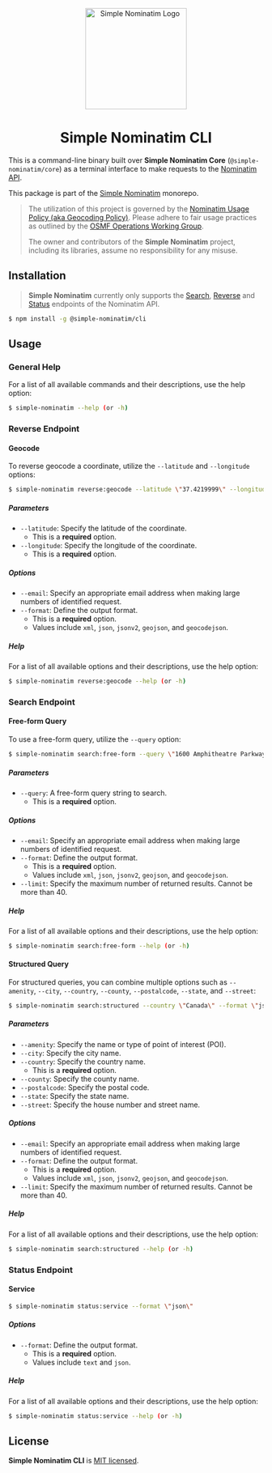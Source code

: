 <p align="center">
  <img src="https://gist.githubusercontent.com/jonathanlinat/01c28d52f3d6686f36a3ee9ddb916a11/raw/3612e3f9e0309c9922a6c1358689fc18d40d79a6/simple-nominatim.svg" alt="Simple Nominatim Logo" height="200">
</p>

<h1 align="center">Simple Nominatim CLI</h1>

This is a command-line binary built over **Simple Nominatim Core** (`@simple-nominatim/core`) as a terminal interface to make requests to the [Nominatim API](https://nominatim.org/release-docs/develop/api/Overview/).

This package is part of the [Simple Nominatim](https://github.com/jonathanlinat/simple-nominatim/#readme) monorepo.

> The utilization of this project is governed by the [Nominatim Usage Policy (aka Geocoding Policy)](https://operations.osmfoundation.org/policies/nominatim/). Please adhere to fair usage practices as outlined by the [OSMF Operations Working Group](https://operations.osmfoundation.org/).
>
> The owner and contributors of the **Simple Nominatim** project, including its libraries, assume no responsibility for any misuse.

## Installation

> **Simple Nominatim** currently only supports the [Search](https://nominatim.org/release-docs/develop/api/Search/), [Reverse](https://nominatim.org/release-docs/develop/api/Reverse/) and [Status](https://nominatim.org/release-docs/develop/api/Status/) endpoints of the Nominatim API.

```bash
$ npm install -g @simple-nominatim/cli
```

## Usage

### General Help

For a list of all available commands and their descriptions, use the help option:

```bash
$ simple-nominatim --help (or -h)
```

### Reverse Endpoint

#### Geocode

To reverse geocode a coordinate, utilize the `--latitude` and `--longitude` options:

```bash
$ simple-nominatim reverse:geocode --latitude \"37.4219999\" --longitude \"-122.0840575\" --format \"jsonv2\"
```

##### Parameters

- `--latitude`: Specify the latitude of the coordinate.
  - This is a **required** option.
- `--longitude`: Specify the longitude of the coordinate.
  - This is a **required** option.

##### Options

- `--email`: Specify an appropriate email address when making large numbers of identified request.
- `--format`: Define the output format.
  - This is a **required** option.
  - Values include `xml`, `json`, `jsonv2`, `geojson`, and `geocodejson`.

##### Help

For a list of all available options and their descriptions, use the help option:

```bash
$ simple-nominatim reverse:geocode --help (or -h)
```

### Search Endpoint

#### Free-form Query

To use a free-form query, utilize the `--query` option:

```bash
$ simple-nominatim search:free-form --query \"1600 Amphitheatre Parkway, Mountain View, CA, USA\" --format \"jsonv2\"
```

##### Parameters

- `--query`: A free-form query string to search.
  - This is a **required** option.

##### Options

- `--email`: Specify an appropriate email address when making large numbers of identified request.
- `--format`: Define the output format.
  - This is a **required** option.
  - Values include `xml`, `json`, `jsonv2`, `geojson`, and `geocodejson`.
- `--limit`: Specify the maximum number of returned results. Cannot be more than 40.

##### Help

For a list of all available options and their descriptions, use the help option:

```bash
$ simple-nominatim search:free-form --help (or -h)
```

#### Structured Query

For structured queries, you can combine multiple options such as `--amenity`, `--city`, `--country`, `--county`, `--postalcode`, `--state`, and `--street`:

```bash
$ simple-nominatim search:structured --country \"Canada\" --format \"jsonv2\"
```

##### Parameters

- `--amenity`: Specify the name or type of point of interest (POI).
- `--city`: Specify the city name.
- `--country`: Specify the country name.
  - This is a **required** option.
- `--county`: Specify the county name.
- `--postalcode`: Specify the postal code.
- `--state`: Specify the state name.
- `--street`: Specify the house number and street name.

##### Options

- `--email`: Specify an appropriate email address when making large numbers of identified request.
- `--format`: Define the output format.
  - This is a **required** option.
  - Values include `xml`, `json`, `jsonv2`, `geojson`, and `geocodejson`.
- `--limit`: Specify the maximum number of returned results. Cannot be more than 40.

##### Help

For a list of all available options and their descriptions, use the help option:

```bash
$ simple-nominatim search:structured --help (or -h)
```

### Status Endpoint

#### Service

```bash
$ simple-nominatim status:service --format \"json\"
```

##### Options

- `--format`: Define the output format.
  - This is a **required** option.
  - Values include `text` and `json`.

##### Help

For a list of all available options and their descriptions, use the help option:

```bash
$ simple-nominatim status:service --help (or -h)
```

## License

**Simple Nominatim CLI** is [MIT licensed](LICENSE).
